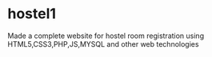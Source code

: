 # hostel1
Made a complete website for hostel room registration using HTML5,CSS3,PHP,JS,MYSQL and other web technologies
